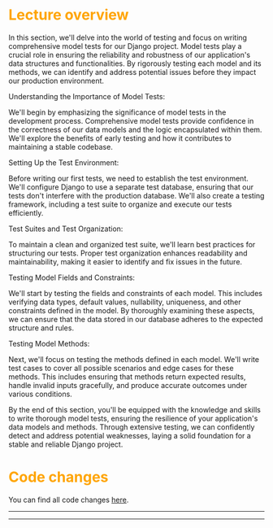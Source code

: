 # <span style="color:orange">Lecture overview</span>

In this section, we'll delve into the world of testing and focus on writing comprehensive model tests for our Django project. Model tests play a crucial role in ensuring the reliability and robustness of our application's data structures and functionalities. By rigorously testing each model and its methods, we can identify and address potential issues before they impact our production environment.

Understanding the Importance of Model Tests:

We'll begin by emphasizing the significance of model tests in the development process. Comprehensive model tests provide confidence in the correctness of our data models and the logic encapsulated within them. We'll explore the benefits of early testing and how it contributes to maintaining a stable codebase.

Setting Up the Test Environment:

Before writing our first tests, we need to establish the test environment. We'll configure Django to use a separate test database, ensuring that our tests don't interfere with the production database. We'll also create a testing framework, including a test suite to organize and execute our tests efficiently.

Test Suites and Test Organization:

To maintain a clean and organized test suite, we'll learn best practices for structuring our tests. Proper test organization enhances readability and maintainability, making it easier to identify and fix issues in the future.

Testing Model Fields and Constraints:

We'll start by testing the fields and constraints of each model. This includes verifying data types, default values, nullability, uniqueness, and other constraints defined in the model. By thoroughly examining these aspects, we can ensure that the data stored in our database adheres to the expected structure and rules.

Testing Model Methods:

Next, we'll focus on testing the methods defined in each model. We'll write test cases to cover all possible scenarios and edge cases for these methods. This includes ensuring that methods return expected results, handle invalid inputs gracefully, and produce accurate outcomes under various conditions.

By the end of this section, you'll be equipped with the knowledge and skills to write thorough model tests, ensuring the resilience of your application's data models and methods. Through extensive testing, we can confidently detect and address potential weaknesses, laying a solid foundation for a stable and reliable Django project.

# <span style="color:orange">Code changes</span>

You can find all code changes [here](https://github.com/bobby-didcoding/build-and-deploy-dockerised-django-app-handbook/pull/5/files).


***
***